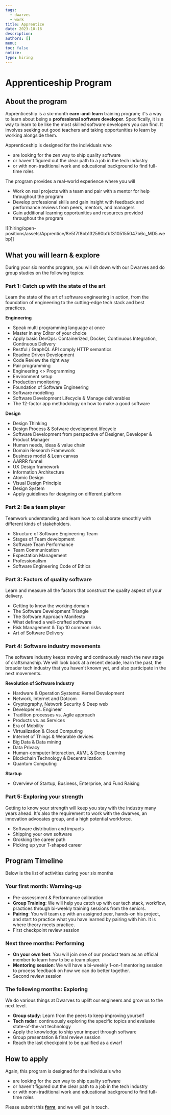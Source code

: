 ```yaml
---
tags:
  - dwarves
  - work
title: Apprentice
date: 2023-10-16
description:
authors: []
menu:
toc: false
notice:
type: hiring
---
```

# Apprenticeship Program

## About the program
Apprenticeship is a six-month **earn-and-learn** training program; it's a way to learn about being a **professional software developer**. Specifically, it is a way to learn to be like the most skilled software developers you can find. It involves seeking out good teachers and taking opportunities to learn by working alongside them.

Apprenticeship is designed for the individuals who
- are looking for the zen way to ship quality software
- or haven't figured out the clear path to a job in the tech industry
- or with non-traditional work and educational background to find full-time roles

The program provides a real-world experience where you will
- Work on real projects with a team and pair with a mentor for help throughout the program
- Develop professional skills and gain insight with feedback and performance reviews from peers, mentors, and managers
- Gain additional learning opportunities and resources provided throughout the program

![[hiring/open-positions/assets/Apprentice/8e5f7f8bb132590bfbf3105155047b6c_MD5.webp]]

## What you will learn & explore
During your six months program, you will sit down with our Dwarves and do group studies on the following topics:

### Part 1: Catch up with the state of the art

Learn the state of the art of software engineering in action, from the foundation of engineering to the cutting-edge tech stack and best practices.

**Engineering**
- Speak multi programming language at once
- Master in any Editor of your choice
- Apply basic DevOps: Containerized, Docker, Continuous Integration, Continuous Delivery
- Restful / GraphQL API comply HTTP semantics
- Readme Driven Development
- Code Review the right way
- Pair programming
- Engineering <> Programming
- Environment setup
- Production monitoring
- Foundation of Software Engineering
- Software modelling
- Software Development Lifecycle & Manage deliverables
- The 12-factor app methodology on how to make a good software

**Design**
- Design Thinking
- Design Process & Sofware development lifecycle
- Software Development from perspective of Designer, Developer & Product Manager
- Human needs, ideas & value chain
- Domain Research Framework
- Business model & Lean canvas
- AARRR funnel
- UX Design framework
- Information Architecture
- Atomic Design
- Visual Design Principle
- Design System
- Apply guidelines for designing on different platform

### Part 2: Be a team player

Teamwork understanding and learn how to collaborate smoothly with different kinds of stakeholders.

- Structure of Software Engineering Team
- Stages of Team development
- Software Team Performance
- Team Communication
- Expectation Management
- Professionalism
- Software Engineering Code of Ethics

### Part 3: Factors of quality software

Learn and measure all the factors that construct the quality aspect of your delivery.

- Getting to know the working domain
- The Software Development Triangle
- The Software Approach Manifesto
- What defined a well-crafted software
- Risk Management & Top 10 common risks
- Art of Software Delivery

### Part 4: Software industry movements

The software industry keeps moving and continuously reach the new stage of craftsmanship. We will look back at a recent decade, learn the past, the broader tech industry that you haven't known yet, and also participate in the next movements.

**Revolution of Software Industry**
- Hardware & Operation Systems: Kernel Development
- Network, Internet and Dotcom
- Cryptography, Network Security & Deep web
- Developer vs. Engineer
- Tradition processes vs. Agile approach
- Products vs. as Services
- Era of Mobility
- Virtualization & Cloud Computing
- Internet of Things & Wearable devices
- Big Data & Data mining
- Data Privacy
- Human-computer Interaction, AI/ML & Deep Learning
- Blockchain Technology & Decentralization
- Quantum Computing

**Startup**
- Overview of Startup, Business, Enterprise, and Fund Raising

### Part 5: Exploring your strength

Getting to know your strength will keep you stay with the industry many years ahead. It's also the requirement to work with the dwarves, an innovation advocates group, and a high potential workforce.

- Software distribution and impacts
- Shipping your own software
- Grokking the career path
- Picking up your T-shaped career

## Program Timeline

Below is the list of activities during your six months

### Your first month: Warming-up

- Pre-assessment & Performance calibration
- **Group Training**: We will help you catch up with our tech stack, workflow, practices through bi-weekly training sessions from the seniors.
- **Pairing**: You will team up with an assigned peer, hands-on his project, and start to practice what you have learned by pairing with him. It is where theory meets practice.
- First checkpoint review session

### Next three months: Performing

- **On your own feet**: You will join one of our product team as an official member to learn how to be a team player.
- **Mentoring session**: We will have a bi-weekly 1-on-1 mentoring session to process feedback on how we can do better together.
- Second review session

### The following months: Exploring
We do various things at Dwarves to uplift our engineers and grow us to the next level.

- **Group study**: Learn from the peers to keep improving yourself
- **Tech radar**: continuously exploring the specific topics and evaluate state-of-the-art technology
- Apply the knowledge to ship your impact through software
- Group presentation & final review session
- Reach the last checkpoint to be qualified as a dwarf

## How to apply

Again, this program is designed for the individuals who
- are looking for the zen way to ship quality software
- or haven't figured out the clear path to a job in the tech industry
- or with non-traditional work and educational background to find full-time roles

Please submit this [**form**](https://form.typeform.com/to/LfCWfoml), and we will get in touch.
